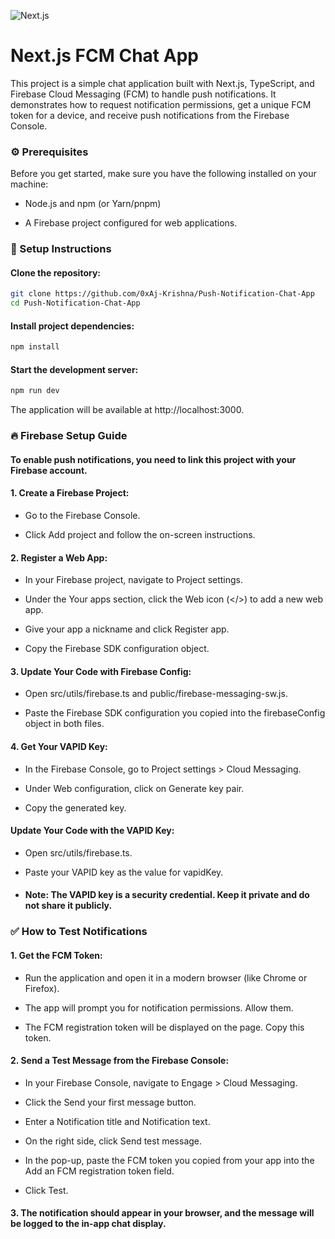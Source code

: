![Next.js](https://dev-to-uploads.s3.amazonaws.com/uploads/articles/8w1hhq2um83lqlc5f0pp.jpg)
# Next.js FCM Chat App
This project is a simple chat application built with Next.js, TypeScript, and Firebase Cloud Messaging (FCM) to handle push notifications. It demonstrates how to request notification permissions, get a unique FCM token for a device, and receive push notifications from the Firebase Console.

### ⚙️ Prerequisites
Before you get started, make sure you have the following installed on your machine:

- Node.js and npm (or Yarn/pnpm)

- A Firebase project configured for web applications.

### 🚀 Setup Instructions
#### Clone the repository:

```bash
git clone https://github.com/0xAj-Krishna/Push-Notification-Chat-App
cd Push-Notification-Chat-App
```
#### Install project dependencies:

```bash
npm install
```

#### Start the development server:

```bash
npm run dev
```
The application will be available at http://localhost:3000.

### 🔥 Firebase Setup Guide
#### To enable push notifications, you need to link this project with your Firebase account.

#### 1. Create a Firebase Project:

- Go to the Firebase Console.

- Click Add project and follow the on-screen instructions.

#### 2. Register a Web App:

- In your Firebase project, navigate to Project settings.

- Under the Your apps section, click the Web icon (</>) to add a new web app.

- Give your app a nickname and click Register app.

- Copy the Firebase SDK configuration object.

#### 3. Update Your Code with Firebase Config:

- Open src/utils/firebase.ts and public/firebase-messaging-sw.js.

- Paste the Firebase SDK configuration you copied into the firebaseConfig object in both files.

#### 4. Get Your VAPID Key:

- In the Firebase Console, go to Project settings > Cloud Messaging.

- Under Web configuration, click on Generate key pair.

- Copy the generated key.

#### Update Your Code with the VAPID Key:

- Open src/utils/firebase.ts.

- Paste your VAPID key as the value for vapidKey.

- #### Note: The VAPID key is a security credential. Keep it private and do not share it publicly.

### ✅ How to Test Notifications
#### 1. Get the FCM Token:

- Run the application and open it in a modern browser (like Chrome or Firefox).

- The app will prompt you for notification permissions. Allow them.

- The FCM registration token will be displayed on the page. Copy this token.

#### 2. Send a Test Message from the Firebase Console:

- In your Firebase Console, navigate to Engage > Cloud Messaging.

- Click the Send your first message button.

- Enter a Notification title and Notification text.

- On the right side, click Send test message.

- In the pop-up, paste the FCM token you copied from your app into the Add an FCM registration token field.

- Click Test.

#### 3. The notification should appear in your browser, and the message will be logged to the in-app chat display.
